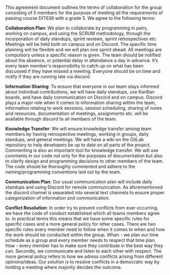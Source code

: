 This agreement document outlines the terms of collaboration for the group consisting of 5 members for the purpose of meeting all the requirements of passing course DIT636 with a grade 5. We agree to the following terms:

**Collaboration Plan**: We plan to collaborate by programming in pairs, working on campus, and using the SCRUM methodology, through the incorporation of daily standups, sprint reviews, sprint retrospectives etc. Meetings will be held both on campus and on Discord. The specific time planning will be flexible and we will plan one sprint ahead. All meetings are compulsory unless a specific reason is given. The team should be notified about the absence, or potential delay in attendance a day in advance. It’s every team member's responsibility to catch up on what has been discussed if they have missed a meeting. Everyone should be on time and notify if they are running late via discord.

**Information Sharing**: To ensure that everyone in our team stays informed about individual contributions, we will have daily standups, use KanBan boards, and have daily communication on Discord and on campus. Discord plays a major role when it comes to information sharing within the team, information relating to work sessions, session scheduling, sharing of notes and resources, documentation of meetings, assignments etc. will be available through discord to all members of the team. 

**Knowledge Transfer**: We will ensure knowledge transfer among team members by having retrospective meetings, working in groups, daily standups, and general meetings. We will have a wiki on the GitLab repository to help developers be up to date on all parts of the project. Commenting is also an important tool for knowledge transfer. We will use comments in our code not only for the purposes of documentation but also to clarify design and programming decisions to other members of the team. The code should be thoroughly commented and adhere to the naming/programming conventions laid out by the team. 

**Communication Plan**: Our usual communication plan will include daily standups and using Discord for remote communication. As aforementioned the discord channel is separated into several text channels to ensure proper categorization of information and communication.

**Conflict Resolution**: In order try to prevent conflicts from ever occurring, we have the code of conduct established which all teams members agree to. In practical terms this means that we have some specific rules for specific cases and a more general policy for other cases. There are two specific rules every member need to follow when it comes to when and how the work should be conducted within the group. When - we plan our time schedule as a group and every member needs to respect that time plan. How - every member has to make sure they contribute in the best way they can. Secondly, we communicate and listen to each other with respect. The more general policy refers to how we adress conflicts arising from different opinions/ideas. Our solution is to resolve conflicts in a democratic way by holding a meeting where majority decides the outcome.